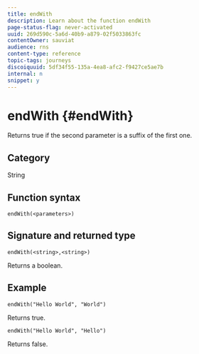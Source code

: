 ```yaml
---
title: endWith
description: Learn about the function endWith
page-status-flag: never-activated
uuid: 269d590c-5a6d-40b9-a879-02f5033863fc
contentOwner: sauviat
audience: rns
content-type: reference
topic-tags: journeys
discoiquuid: 5df34f55-135a-4ea8-afc2-f9427ce5ae7b
internal: n
snippet: y
---
```


# endWith {#endWith}

Returns true if the second parameter is a suffix of the first one.

## Category

String

## Function syntax

`endWith(<parameters>)`

## Signature and returned type

`endWith(<string>,<string>)`

Returns a boolean.

## Example

`endWith("Hello World", "World")`

Returns true.

`endWith("Hello World", "Hello")`

Returns false.
